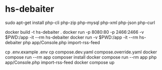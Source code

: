 # hs-debaiter

sudo apt-get install php-cli php-zip php-mysql php-xml php-json php-curl

docker build -t hs-debaiter .
docker run -p 8080:80 -p 2466:2466 -v $PWD:/app -it --rm hs-debaiter
docker run -v $PWD:/app -it --rm hs-debaiter php app/Console.php import-rss-feed

cp .env.example .env
cp compose.dev.yaml compose.override.yaml
docker compose run --rm app composer install
docker compose run --rm app php app/Console.php import-rss-feed
docker compose up
